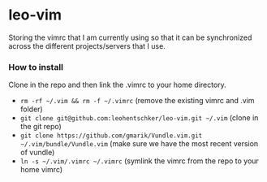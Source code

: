 # leo-vim
Storing the vimrc that I am currently using so that it can be synchronized across the different projects/servers that I use.


### How to install
Clone in the repo and then link the .vimrc to your home directory.
* ```rm -rf ~/.vim && rm -f ~/.vimrc``` (remove the existing vimrc and .vim folder)
* ```git clone git@github.com:leohentschker/leo-vim.git ~/.vim``` (clone in the git repo)
* ```git clone https://github.com/gmarik/Vundle.vim.git ~/.vim/bundle/Vundle.vim``` (make sure we have the most recent version of vundle)
* ```ln -s ~/.vim/.vimrc ~/.vimrc``` (symlink the vimrc from the repo to your home vimrc)
